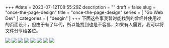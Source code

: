 +++
#date = 2023-07-12T08:55:29Z
description = ""
draft = false
slug = "once-the-page-design"
title = "once-the-page-design"
series = [ "Go Web Dev" ]
categories = [ "desgin" ]
+++
下面这些事我暂时能找到的曾经并使用过的页面设计，但由于有了年代，所以能找到也是不容易，如果有人需要，我可以将文件分享给各位。

<img src="/-----------1.png" style="zoom:100%">
<img src="/-----------2.png" style="zoom:100%">
<img src="/-----------3.png" style="zoom:100%">
<img src="/-----------4.png" style="zoom:100%">
<img src="/-----------5.png" style="zoom:100%">
<img src="/-----------6.png" style="zoom:100%">
<img src="/-----------7.png" style="zoom:100%">
<img src="/-----------8.png" style="zoom:100%">

